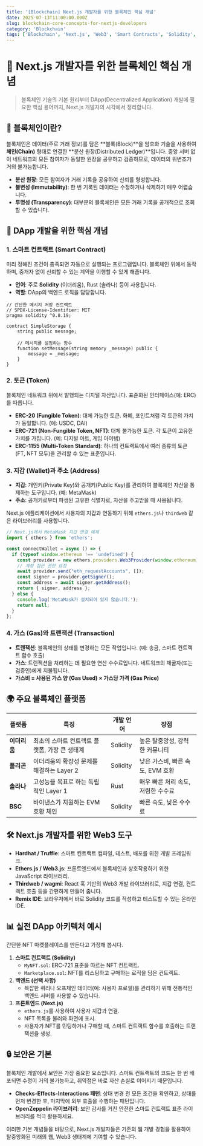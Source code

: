 ```yaml
---
title: '[Blockchain] Next.js 개발자를 위한 블록체인 핵심 개념'
date: 2025-07-13T11:00:00.000Z
slug: blockchain-core-concepts-for-nextjs-developers
category: 'Blockchain'
tags: ['Blockchain', 'Next.js', 'Web3', 'Smart Contracts', 'Solidity', 'Ethereum']
---
```


# 💎 Next.js 개발자를 위한 블록체인 핵심 개념

> 블록체인 기술의 기본 원리부터 DApp(Decentralized Application) 개발에 필요한 핵심 용어까지, Next.js 개발자의 시각에서 정리합니다.

## 🧱 블록체인이란?

블록체인은 데이터(주로 거래 정보)를 담은 **블록(Block)**을 암호화 기술을 사용하여 **체인(Chain)** 형태로 연결한 **분산 원장(Distributed Ledger)**입니다. 중앙 서버 없이 네트워크의 모든 참여자가 동일한 원장을 공유하고 검증하므로, 데이터의 위변조가 거의 불가능합니다.

-   **분산 원장**: 모든 참여자가 거래 기록을 공유하여 신뢰를 형성합니다.
-   **불변성 (Immutability)**: 한 번 기록된 데이터는 수정하거나 삭제하기 매우 어렵습니다.
-   **투명성 (Transparency)**: 대부분의 블록체인은 모든 거래 기록을 공개적으로 조회할 수 있습니다.

## 🔑 DApp 개발을 위한 핵심 개념

### 1. 스마트 컨트랙트 (Smart Contract)

미리 정해진 조건이 충족되면 자동으로 실행되는 프로그램입니다. 블록체인 위에서 동작하며, 중개자 없이 신뢰할 수 있는 계약을 이행할 수 있게 해줍니다.

-   **언어**: 주로 **Solidity** (이더리움), Rust (솔라나) 등이 사용됩니다.
-   **역할**: DApp의 백엔드 로직을 담당합니다.

```solidity
// 간단한 메시지 저장 컨트랙트
// SPDX-License-Identifier: MIT
pragma solidity ^0.8.19;

contract SimpleStorage {
    string public message;

    // 메시지를 설정하는 함수
    function setMessage(string memory _message) public {
        message = _message;
    }
}
```

### 2. 토큰 (Token)

블록체인 네트워크 위에서 발행되는 디지털 자산입니다. 표준화된 인터페이스(예: ERC)를 따릅니다.

-   **ERC-20 (Fungible Token)**: 대체 가능한 토큰. 화폐, 포인트처럼 각 토큰의 가치가 동일합니다. (예: USDC, DAI)
-   **ERC-721 (Non-Fungible Token, NFT)**: 대체 불가능한 토큰. 각 토큰이 고유한 가치를 가집니다. (예: 디지털 아트, 게임 아이템)
-   **ERC-1155 (Multi-Token Standard)**: 하나의 컨트랙트에서 여러 종류의 토큰(FT, NFT 모두)을 관리할 수 있는 표준입니다.

### 3. 지갑 (Wallet)과 주소 (Address)

-   **지갑**: 개인키(Private Key)와 공개키(Public Key)를 관리하여 블록체인 자산을 통제하는 도구입니다. (예: MetaMask)
-   **주소**: 공개키로부터 파생된 고유한 식별자로, 자산을 주고받을 때 사용됩니다.

Next.js 애플리케이션에서 사용자의 지갑과 연동하기 위해 `ethers.js`나 `thirdweb` 같은 라이브러리를 사용합니다.

```typescript
// Next.js에서 MetaMask 지갑 연결 예제
import { ethers } from 'ethers';

const connectWallet = async () => {
  if (typeof window.ethereum !== 'undefined') {
    const provider = new ethers.providers.Web3Provider(window.ethereum);
    // 계정 접근 권한 요청
    await provider.send("eth_requestAccounts", []);
    const signer = provider.getSigner();
    const address = await signer.getAddress();
    return { signer, address };
  } else {
    console.log('MetaMask가 설치되어 있지 않습니다.');
    return null;
  }
};
```

### 4. 가스 (Gas)와 트랜잭션 (Transaction)

-   **트랜잭션**: 블록체인의 상태를 변경하는 모든 작업입니다. (예: 송금, 스마트 컨트랙트 함수 호출)
-   **가스**: 트랜잭션을 처리하는 데 필요한 연산 수수료입니다. 네트워크의 채굴자(또는 검증인)에게 지불됩니다.
-   **가스비 = 사용된 가스 양 (Gas Used) × 가스당 가격 (Gas Price)**

## 🌍 주요 블록체인 플랫폼

| 플랫폼      | 특징                                     | 개발 언어 | 장점                               |
| ----------- | ---------------------------------------- | --------- | ---------------------------------- |
| **이더리움**| 최초의 스마트 컨트랙트 플랫폼, 가장 큰 생태계 | Solidity  | 높은 탈중앙성, 강력한 커뮤니티     |
| **폴리곤**  | 이더리움의 확장성 문제를 해결하는 Layer 2  | Solidity  | 낮은 가스비, 빠른 속도, EVM 호환   |
| **솔라나**  | 고성능을 목표로 하는 독립적인 Layer 1    | Rust      | 매우 빠른 처리 속도, 저렴한 수수료 |
| **BSC**     | 바이낸스가 지원하는 EVM 호환 체인        | Solidity  | 빠른 속도, 낮은 수수료             |

## 🛠️ Next.js 개발자를 위한 Web3 도구

-   **Hardhat / Truffle**: 스마트 컨트랙트 컴파일, 테스트, 배포를 위한 개발 프레임워크.
-   **Ethers.js / Web3.js**: 프론트엔드에서 블록체인과 상호작용하기 위한 JavaScript 라이브러리.
-   **Thirdweb / wagmi**: React 훅 기반의 Web3 개발 라이브러리로, 지갑 연결, 컨트랙트 호출 등을 간편하게 만들어 줍니다.
-   **Remix IDE**: 브라우저에서 바로 Solidity 코드를 작성하고 테스트할 수 있는 온라인 IDE.

## 📊 실전 DApp 아키텍처 예시

간단한 NFT 마켓플레이스를 만든다고 가정해 봅시다.

1.  **스마트 컨트랙트 (Solidity)**
    -   `MyNFT.sol`: ERC-721 표준을 따르는 NFT 컨트랙트.
    -   `Marketplace.sol`: NFT를 리스팅하고 구매하는 로직을 담은 컨트랙트.
2.  **백엔드 (선택 사항)**
    -   복잡한 쿼리나 오프체인 데이터(예: 사용자 프로필)를 관리하기 위해 전통적인 백엔드 서버를 사용할 수 있습니다.
3.  **프론트엔드 (Next.js)**
    -   `ethers.js`를 사용하여 사용자 지갑과 연결.
    -   NFT 목록을 불러와 화면에 표시.
    -   사용자가 NFT를 민팅하거나 구매할 때, 스마트 컨트랙트 함수를 호출하는 트랜잭션을 생성.

## 🔒 보안은 기본

블록체인 개발에서 보안은 가장 중요한 요소입니다. 스마트 컨트랙트의 코드는 한 번 배포되면 수정이 거의 불가능하고, 취약점은 바로 자산 손실로 이어지기 때문입니다.

-   **Checks-Effects-Interactions 패턴**: 상태 변경 전 모든 조건을 확인하고, 상태를 먼저 변경한 후, 마지막에 외부 호출을 수행하는 패턴입니다.
-   **OpenZeppelin 라이브러리**: 보안 감사를 거친 안전한 스마트 컨트랙트 표준 라이브러리를 적극 활용하세요.

이러한 기본 개념들을 바탕으로, Next.js 개발자들은 기존의 웹 개발 경험을 활용하여 탈중앙화된 미래의 웹, Web3 생태계에 기여할 수 있습니다.